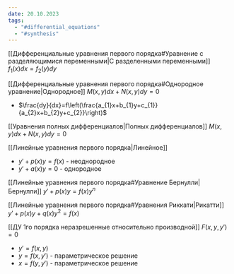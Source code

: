 ```yaml
---
date: 20.10.2023
tags:
  - "#differential_equations"
  - "#synthesis"
---
```


[[Дифференциальные уравнения первого порядка#Уравнение с разделяющимися переменными|С разделенными переменными]]
$f_{1}(x)dx=f_{2}(y)dy$

[[Дифференциальные уравнения первого порядка#Однородное уравнение|Однородное]]
$M(x,y)dx+N(x,y)dy=0$
- $\frac{dy}{dx}=f\left(\frac{a_{1}x+b_{1}y+c_{1}}{a_{2}x+b_{2}y+c_{2}}\right)$

[[Уравнения полных дифференциалов|Полных дифференциалов]]
$M(x,y)dx+N(x,y)dy=0$

[[Линейные уравнения первого порядка|Линейное]]
- $y'+p(x)y=f(x)$ - неоднородное
- $y'+a(x)y=0$ - однородное

[[Линейные уравнения первого порядка#Уравнение Бернулли|Бернулли]]
$y'+p(x)y=f(x)y^{n}$

[[Линейные уравнения первого порядка#Уравнения Риккати|Рикатти]]
$y'+p(x)y+q(x)y^{2}=f(x)$

[[ДУ 1го порядка неразрешенные относительно производной]]
$F(x,y,y')=0$
- $y'=f(x,y)$
- $y=f(x,y')$ - параметрическое решение
- $x=f(y,y')$ - параметрическое решение

